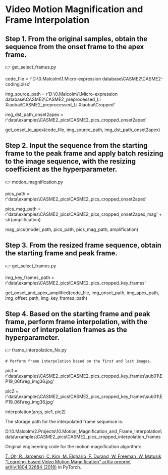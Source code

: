# Video Motion Magnification and Frame Interpolation

## Step 1. From the original samples, obtain the sequence from the onset frame to the apex frame.

👉	get_select_frames.py

code_file = r'D:\0.Malcolm\1.Micro-expression database\CASME2\CASME2-coding.xlsx'

img_source_path = r'D:\0.Malcolm\1.Micro-expression database\CASME2\CASME2_preprocessed_Li Xiaobai\CASME2_preprocessed_Li Xiaobai\Cropped'

img_dst_path_onset2apex = r'data\examples\CASME2_pics\CASME2_pics_cropped_onset2apex'

get_onset_to_apex(code_file, img_source_path, img_dst_path_onset2apex)

## Step 2. Input the sequence from the starting frame to the peak frame and apply batch resizing to the image sequence, with the resizing coefficient as the hyperparameter.

👉	motion_magnification.py

pics_path = r'data\examples\CASME2_pics\CASME2_pics_cropped_onset2apex'

pics_mag_path = r'data\examples\CASME2_pics\CASME2_pics_cropped_onset2apex_mag' + str(amplification)

mag_pics(model_path, pics_path, pics_mag_path, amplification)

## Step 3. From the resized frame sequence, obtain the starting frame and peak frame.

👉	get_select_frames.py

img_key_frames_path = r'data\examples\CASME2_pics\CASME2_pics_cropped_key_frames'

get_onset_and_apex_amplified(code_file, img_onset_path, img_apex_path, img_offset_path, img_key_frames_path)

## Step 4. Based on the starting frame and peak frame, perform frame interpolation, with the number of interpolation frames as the hyperparameter.

👉	frame_interpolation_Nx.py

    # Perform frame interpolation based on the first and last images.

pic1 = r'data\examples\CASME2_pics\CASME2_pics_cropped_key_frames\sub01\EP19_06f\reg_img36.jpg'

pic2 = r'data\examples\CASME2_pics\CASME2_pics_cropped_key_frames\sub01\EP19_06f\reg_img36.jpg'

interpolation(args, pic1, pic2)

The storage path for the interpolated frame sequence is:

D:\0.Malcolm\2.Projects\10.Motion_Magnification_and_Frame_Interpolation\data\examples\CASME2_pics\CASME2_pics_cropped_interpolation_frames

Original engineering code for the motion magnification algorithm: 

[T. Oh, R. Jaroensri, C. Kim, M. Elgharib, F. Durand, W. Freeman, W. Matusik "Learning-based Video Motion Magnification" arXiv preprint arXiv:1804.02684 (2018)](https://people.csail.mit.edu/tiam/deepmag/) in PyTorch.

